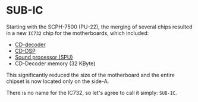 # SUB-IC

Starting with the SCPH-7500 (PU-22), the merging of several chips resulted in a new `IC732` chip for the motherboards, which included:

- [CD-decoder](cddec.md)
- [CD-DSP](cddsp.md)
- [Sound processor (SPU)](spu.md)
- CD-Decoder memory (32 KByte)

This significantly reduced the size of the motherboard and the entire chipset is now located only on the side-A.

There is no name for the IC732, so let's agree to call it simply: `SUB-IC`.
